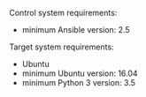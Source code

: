 Control system requirements:

- minimum Ansible version: 2.5

Target system requirements:

- Ubuntu
- minimum Ubuntu version: 16.04
- minimum Python 3 version: 3.5
